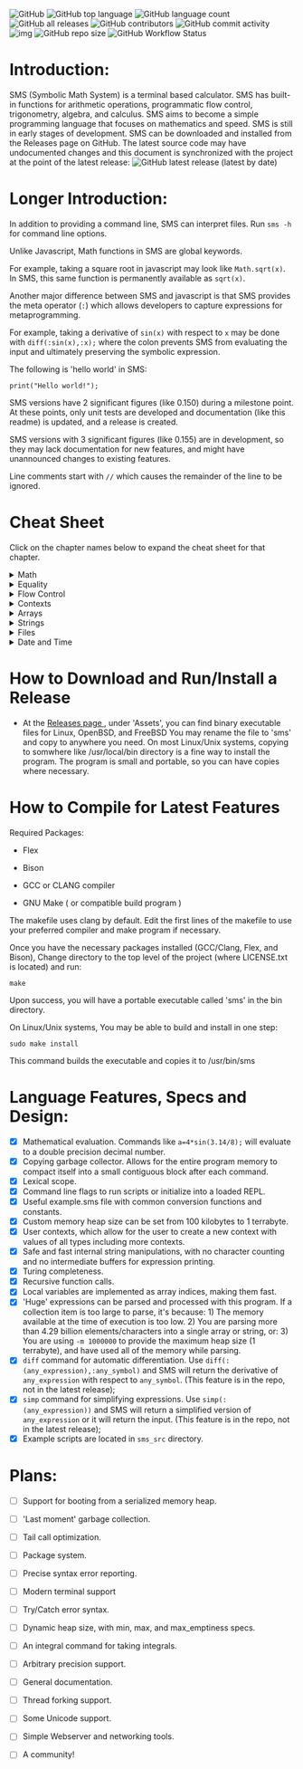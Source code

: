 ![GitHub](https://img.shields.io/github/license/reginaldford/sms)
![GitHub top language](https://img.shields.io/github/languages/top/reginaldford/sms) 
![GitHub language count](https://img.shields.io/github/languages/count/reginaldford/sms)
![GitHub all releases](https://img.shields.io/github/downloads/reginaldford/sms/total)
![GitHub contributors](https://img.shields.io/github/contributors/reginaldford/sms?color=green)
![GitHub commit activity](https://img.shields.io/github/commit-activity/m/reginaldford/sms)
![img](https://img.shields.io/badge/maturity-alpha-orange)
![GitHub repo size](https://img.shields.io/github/repo-size/reginaldford/sms)
![GitHub Workflow Status](https://img.shields.io/github/actions/workflow/status/reginaldford/sms/c-cpp.yml)

# Introduction:
SMS (Symbolic Math System) is a terminal based calculator. SMS has built-in functions for arithmetic operations, programmatic flow control, trigonometry, algebra, and calculus. SMS aims to become a simple programming language that focuses on mathematics and speed. SMS is still in early stages of development. SMS can be downloaded and installed from the Releases page on GitHub. The latest source code may have undocumented changes and this document is synchronized with the project at the point of the latest release: ![GitHub latest release (latest by date)](https://img.shields.io/github/v/tag/reginaldford/sms)

# Longer Introduction:

In addition to providing a command line, SMS can interpret files.
Run `sms -h` for command line options.

Unlike Javascript, Math functions in SMS are global keywords.

For example, taking a square root in javascript may look like `Math.sqrt(x)`. In SMS, this same function is permanently available as  `sqrt(x)`.

Another major difference between SMS and javascript is that SMS provides the meta operator (`:`) which allows developers to capture expressions for metaprogramming.

For example, taking a derivative of `sin(x)` with respect to `x` may be done with `diff(:sin(x),:x);` where the colon prevents SMS from evaluating the input and ultimately preserving the symbolic expression.

The following is 'hello world' in SMS:

`print("Hello world!");`

SMS versions have 2 significant figures (like 0.150) during a milestone point. At these points, only unit tests are developed and documentation (like this readme) is updated, and a release is created.

SMS versions with 3 significant figures (like 0.155) are in development, so they may lack documentation for new features, and might have unannounced changes to existing features.

Line comments start with `//` which causes the remainder of the line to be ignored.


# Cheat Sheet

Click on the chapter names below to expand the cheat sheet for that chapter.

<details>
  <summary>Math</summary>

    1. a + b ; // add two numbers

    2. +( a, b, c) ; // 2 or more numbers can be added with prefix notation

    3. a * b ; // mulitply two numbers

    4. *( a, b, ..); // multiply 2 or more numbers

    5. a - b ; // subtract two numbers

    6. -(a,b...) ; //substract remaining numbers from the first

    7. a / b ; //divide a by b

    8. /(a,b,...) //divide a by b, then divide by remaining numbers

    9. a ^ b; // raise a to the power of b

    10. sin(x); cos(x); tan(x); // trig functions

    11. sinh(x); cosh(x); tanh(x); // hyperbolic trig functions

    12. sec(x); csc(x); cot(x); // inverse trig funtions

    13. sech(x); csch(x); coth(x); // inverse hyperbolic trig functions

    14. abs(x); //return the absolute value of x

    15. exp(x); //Euler's number, raised to the power of x

    16. ln(x); //natural log of x

    17. sqrt(x); //square root of x

    18. random(); //generate a random number from 0 to 1

    19. diff(:sin(x),:x); //return the derivative of sin(x) with respect to x

    20. simp(:expr); // attempt to simplify the given expression

</details>

<details>
  <summary>Equality</summary>

    1. a == b // returns true if a is the same value as b, else, returns false

    2. a > b // returns true if a is more than b, else, returns false

    3. a < b // returns true if a is less than b, else ,returns false

    4. a >= b // returns true if a is more than or equal to b, else ,returns false

    5. a <= b // returns true if a is less than or equal to b, else ,returns false

</details>

<details>
  <summary>Flow Control</summary>

    1. twice = (x) => 2 * x; // make a function that doubles numbers

    2. quad = (x,a,b,c) => a*x^2+b*x+c; //a quadratic function in x

    3. ( command1 ; command2 ; ... ) // this unites multiple commands into 1 command. Does not make a new scope

    4. if(condition, command); // execute command if true, else return false

    5. if(condition, command1, command2); // if condition evaluates to true, executes command1, else executes command2

    6. while(condition , statement) // continually repeat statement until condition is false

    7. map( function, expression ) // return a new array where each element is the result of applying function to the correlating element of the given expression

    8. not( boolean ) // if boolean is false, returns true, otherwise, returns false

    9. exit(n); // quit SMS and return this integer to the OS as the command return value

    10. :sin(x); //capture any expression with the unary meta operator. Use parens to capture more.

</details>
<details>
  <summary>Contexts</summary>

    1. let var = value ;  // creates a new variable in the current context with the given value.

    2. rm var; // removes the variable from the current context.

    3. var = value; // searches for var in this context, then up the parent path, and if found, sets to value, else a new variable is created in the current context.

    4. context = { var1 = value1; var2 = value2 }; // builds a context with 2 variables and saves it under the variable 'context'

    5. context.var1; // retreive the value of a specific variable from the context

    6. parent(context); // return the parent scope of the provided context
</details>

<details>
  <summary>Arrays</summary>

    1. [ expr1, expr2 ] // create an array by evaluating expressions

    2. :[ expr1 , expr2 ] // create an array of unevaluated expressions

    3. array[ i ] // return the i'th  element of the array, where i=0 is the first element

    4. size( array ) // return the number of elements in the array

    5. size( expr ) // returns the number of arguments in the expression

</details>

<details>
  <summary>Strings</summary>

    1. let s = "example\nstring"; // s is now a string with a newline escape code (\n)

    2. str_find(s,to_find);       // returns the first location of to_find

    3. str_len(s);  // returns the length of string s

    4. str_escape(s); // converts any escape codes into their correlating character

    5. str_add(s1,s2); // returns a string that is the concatenation of s1 with s2 in order

    6. str_part(s1,start,len) // returns a part of the string, starting at index start, and with length len

    7. to_string(object0); // return the string representation of object0

    8. input(); // allow the user to enter a string of text, which becomes the return value

    9. print(s1); //print the string s1

    10. println(s1); //prnt the string s1 and go to the next line


</details>

<details>
  <summary>Files</summary>

    1. file_read("test.txt"); //reads test.txt , paths are relative to the working directory

    2. file_write(fname, content); // takes a string for the file name to write to, and a string for the content to write

    3. file_parse(fname); // Parses the file into a single object

</details>

<details>
  <summary>Date and Time</summary>

    1. date() // returns the date and time in the form of an array of 9 numbers, listed with their array index:
    //0: seconds (0-60)
    //1: minutes (0-59)
    //2: hours (0-23)
    //3: Day of month (1-31)
    //4: months since January (0-11)
    //5: Years since 1900
    //6: Days since Sunday (0-6)
    //7: Days since January 1 (0-365)
    //8: Dayslights Savings flag (positive if daylight savings is in effect, 0 if not, negative if this is unknown)

    2. time() // returns an array with 2 values: the number of seconds since January 1, 1970, then the number of microseconds since the last whole second.

    3. date_str() // returns the date in a 24 character string, like: "Thu Apr  6 01:20:24 2023"

    4. sleep(n) // pause execution for n milliseconds.

</details>



# How to Download and Run/Install a Release
- At the [ Releases page ](https://github.com/reginaldford/sms/releases)  , under 'Assets', you can find binary executable files for Linux, OpenBSD, and FreeBSD You may rename the file to 'sms' and copy to anywhere you need. On most Linux/Unix systems, copying to somwhere like /usr/local/bin directory is a fine way to install the program. The program is small and portable, so you can have copies where necessary.


# How to Compile for Latest Features
Required Packages:

- Flex

- Bison

- GCC or CLANG compiler

- GNU Make ( or compatible build program )

The makefile uses clang by default.
Edit the first lines of the makefile to use your preferred compiler and make program if necessary.

Once you have the necessary packages installed (GCC/Clang, Flex, and Bison),
Change directory to the top level of the project (where LICENSE.txt is located) and run:

`make`

Upon success, you will have a portable executable called 'sms' in the bin directory.

On Linux/Unix systems, You may be able to build and install in one step:

`sudo make install`

This command builds the executable and copies it to /usr/bin/sms


# Language Features, Specs and Design:
- [x] Mathematical evaluation. Commands like `a=4*sin(3.14/8);` will evaluate to a double precision decimal number.
- [x] Copying garbage collector. Allows for the entire program memory to compact itself into a small contiguous block after each command.
- [x] Lexical scope.
- [x] Command line flags to run scripts or initialize into a loaded REPL.
- [x] Useful example.sms file with common conversion functions and constants.
- [x] Custom memory heap size can be set from 100 kilobytes to 1 terrabyte.
- [x] User contexts, which allow for the user to create a new context with values of all types including more contexts.
- [x] Safe and fast internal string manipulations, with no character counting and no intermediate buffers for expression printing.
- [x] Turing completeness.
- [x] Recursive function calls.
- [x] Local variables are implemented as array indices, making them fast.
- [x] 'Huge' expressions can be parsed and processed with this program. If a collection item is too large to parse, it's because: 1) The memory available at the time of execution is too low. 2) You are parsing more than 4.29 billion elements/characters into a single array or string, or: 3) You are using `-m 1000000` to provide the maximum heap size (1 terrabyte), and have used all of the memory while parsing.
- [x] `diff` command for automatic differentiation. Use `diff(:(any_expression),:any_symbol)` and SMS will return the derivative of `any_expression` with respect to `any_symbol`. (This feature is in the repo, not in the latest release);
- [x] `simp` command for simplifying expressions. Use `simp(:(any_expression))` and SMS will return a simplified version of `any_expression` or it will return the input. (This feature is in the repo, not in the latest release);
- [x] Example scripts are located in `sms_src` directory.

# Plans:
- [ ] Support for booting from a serialized memory heap.
- [ ] 'Last moment' garbage collection.
- [ ] Tail call optimization.
- [ ] Package system.
- [ ] Precise syntax error reporting.
- [ ] Modern terminal support
- [ ] Try/Catch error syntax.
- [ ] Dynamic heap size, with min, max, and max_emptiness specs.
- [ ] An integral command for taking integrals.
- [ ] Arbitrary precision support.
- [ ] General documentation.
- [ ] Thread forking support.
- [ ] Some Unicode support.
- [ ] Simple Webserver and networking tools.
- [ ] A community!

